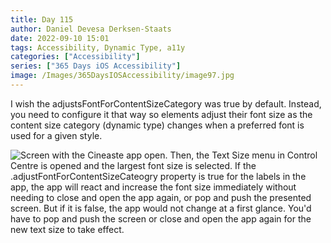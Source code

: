 ```yaml
---
title: Day 115
author: Daniel Devesa Derksen-Staats
date: 2022-09-10 15:01
tags: Accessibility, Dynamic Type, a11y
categories: ["Accessibility"]
series: ["365 Days iOS Accessibility"]
image: /Images/365DaysIOSAccessibility/image97.jpg
---
```


I wish the adjustsFontForContentSizeCategory was true by default. Instead, you need to configure it that way so elements adjust their font size as the content size category (dynamic type) changes when a preferred font is used for a given style.

![Screen with the Cineaste app open. Then, the Text Size menu in Control Centre is opened and the largest font size is selected. If the .adjustFontForContentSizeCateogry property is true for the labels in the app, the app will react and increase the font size immediately without needing to close and open the app again, or pop and push the presented screen. But if it is false, the app would not change at a first glance. You'd have to pop and push the screen or close and open the app again for the new text size to take effect.](/Images/365DaysIOSAccessibility/image97.jpg)